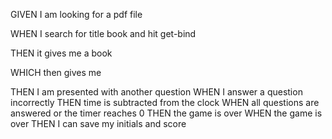 GIVEN I am looking for a pdf file

WHEN I search for title book and hit get-bind

THEN it gives me a book 

WHICH then gives me 

THEN I am presented with another question
WHEN I answer a question incorrectly
THEN time is subtracted from the clock
WHEN all questions are answered or the timer reaches 0
THEN the game is over
WHEN the game is over
THEN I can save my initials and score

